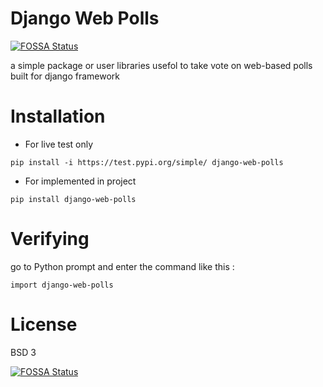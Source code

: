 # Django Web Polls
[![FOSSA Status](https://app.fossa.io/api/projects/git%2Bgithub.com%2Fsodrooome%2Fdjango-web-polls.svg?type=shield)](https://app.fossa.io/projects/git%2Bgithub.com%2Fsodrooome%2Fdjango-web-polls?ref=badge_shield)


a simple package or user libraries usefol to take vote on web-based polls built for django framework

# Installation

- For live test only

`pip install -i https://test.pypi.org/simple/ django-web-polls` 

- For implemented in project

`pip install django-web-polls`

# Verifying

go to Python prompt and enter the command like this :

`import django-web-polls`

# License

BSD 3


[![FOSSA Status](https://app.fossa.io/api/projects/git%2Bgithub.com%2Fsodrooome%2Fdjango-web-polls.svg?type=large)](https://app.fossa.io/projects/git%2Bgithub.com%2Fsodrooome%2Fdjango-web-polls?ref=badge_large)